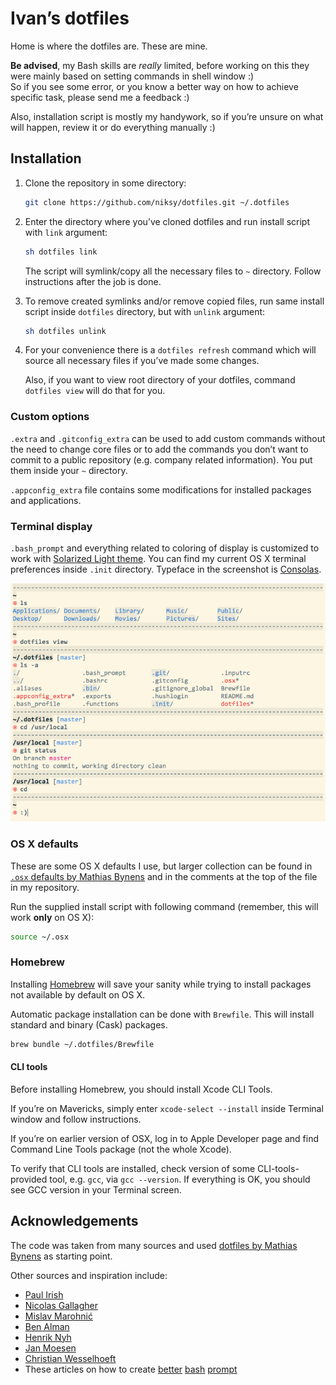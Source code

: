 # Ivan’s dotfiles

Home is where the dotfiles are. These are mine.

**Be advised**, my Bash skills are *really* limited, before working on this they were mainly based on setting commands in shell window :)  
So if you see some error, or you know a better way on how to achieve specific task, please send me a feedback :)  

Also, installation script is mostly my handywork, so if you’re unsure on what will happen, review it or do everything manually :)

## Installation

1. Clone the repository in some directory:  
	
	```bash
	git clone https://github.com/niksy/dotfiles.git ~/.dotfiles
	```

2. Enter the directory where you’ve cloned dotfiles and run install script with `link` argument:  
	
	```bash
	sh dotfiles link
	``` 

	The script will symlink/copy all the necessary files to `~` directory. Follow instructions after the job is done.

3. To remove created symlinks and/or remove copied files, run same install script inside `dotfiles` directory, but with `unlink` argument:

	```bash
	sh dotfiles unlink
	```

4. For your convenience there is a `dotfiles refresh` command which will source all necessary files if you’ve made some changes.
	
	Also, if you want to view root directory of your dotfiles, command `dotfiles view` will do that for you.

### Custom options

`.extra` and `.gitconfig_extra` can be used to add custom commands without the need to change core files or to add the commands you don’t want to commit to a public repository (e.g. company related information). You put them inside your `~` directory.

`.appconfig_extra` file contains some modifications for installed packages and applications.

### Terminal display

`.bash_prompt` and everything related to coloring of display is customized to work with [Solarized Light theme](https://github.com/altercation/solarized). You can find my current OS X terminal preferences inside `.init` directory. Typeface in the screenshot is [Consolas](http://en.wikipedia.org/wiki/Consolas).

![niksy Terminal display](.init/niksy-ss.png)

### OS X defaults

These are some OS X defaults I use, but larger collection can be found in [`.osx` defaults by Mathias Bynens](https://github.com/mathiasbynens/dotfiles/blob/master/.osx) and in the comments at the top of the file in my repository.  

Run the supplied install script with following command (remember, this will work **only** on OS X):

```bash
source ~/.osx
```

### Homebrew

Installing [Homebrew](http://brew.sh/) will save your sanity while trying to install packages not available by default on OS X.

Automatic package installation can be done with `Brewfile`. This will install standard and binary (Cask) packages.

```bash
brew bundle ~/.dotfiles/Brewfile
```

#### CLI tools

Before installing Homebrew, you should install Xcode CLI Tools.

If you’re on Mavericks, simply enter `xcode-select --install` inside Terminal window and follow instructions.

If you’re on earlier version of OSX, log in to Apple Developer page and find Command Line Tools package (not the whole Xcode).

To verify that CLI tools are installed, check version of some CLI-tools-provided tool, e.g. `gcc`, via `gcc --version`. If everything is OK, you should see GCC version in your Terminal screen.

## Acknowledgements

The code was taken from many sources and used [dotfiles by Mathias Bynens](https://github.com/mathiasbynens/dotfiles) as starting point.

Other sources and inspiration include:

* [Paul Irish](https://github.com/paulirish/dotfiles)
* [Nicolas Gallagher](https://github.com/necolas/dotfiles)
* [Mislav Marohnić](https://github.com/mislav/dotfiles)
* [Ben Alman](https://github.com/cowboy/dotfiles)
* [Henrik Nyh](https://github.com/henrik/dotfiles)
* [Jan Moesen](https://github.com/janmoesen/tilde)
* [Christian Wesselhoeft](https://github.com/xtian/dotfiles)
* These articles on how to create [better](http://lifehacker.com/5840450/add-a-handy-separator-between-commands-in-your-terminal-on-mac-os-x-and-linux) [bash](http://net.tutsplus.com/tutorials/other/how-to-customize-the-command-prompt/) [prompt](http://net.tutsplus.com/tutorials/tools-and-tips/how-to-customize-your-command-prompt/)
